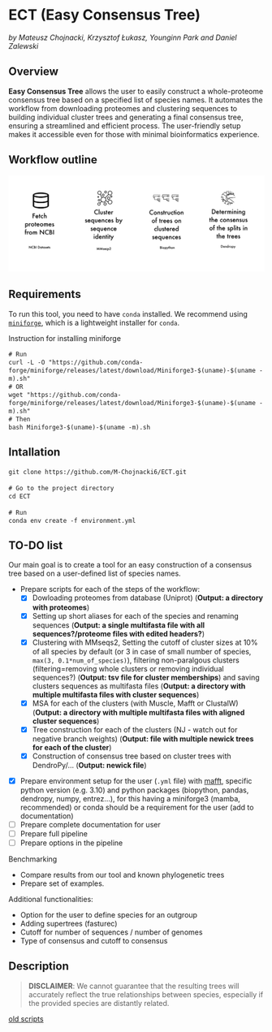 # ECT (Easy Consensus Tree)

*by Mateusz Chojnacki, Krzysztof Łukasz, Younginn Park and Daniel Zalewski*

## Overview
**Easy Consensus Tree** allows the user to easily construct a whole-proteome consensus tree based on a specified list of species names. It automates the workflow from downloading proteomes and clustering sequences to building individual cluster trees and generating a final consensus tree, ensuring a streamlined and efficient process. The user-friendly setup makes it accessible even for those with minimal bioinformatics experience.

## Workflow outline

![pipeline](img/pipeline.png)

## Requirements


To run this tool, you need to have `conda` installed. We recommend using [`miniforge`](https://github.com/conda-forge/miniforge), which is a lightweight installer for `conda`.


Instruction for installing miniforge
```{bash}
# Run
curl -L -O "https://github.com/conda-forge/miniforge/releases/latest/download/Miniforge3-$(uname)-$(uname -m).sh"
# OR
wget "https://github.com/conda-forge/miniforge/releases/latest/download/Miniforge3-$(uname)-$(uname -m).sh"
# Then
bash Miniforge3-$(uname)-$(uname -m).sh
```

## Intallation

```{bash}
git clone https://github.com/M-Chojnacki6/ECT.git

# Go to the project directory
cd ECT

# Run
conda env create -f environment.yml
```

## TO-DO list
Our main goal is to create a tool for an easy construction of a consensus tree based on a user-defined list of species names.

- Prepare scripts for each of the steps of the workflow:
  - [x] Dowloading proteomes from database (Uniprot) (**Output: a directory with proteomes**)
  - [x] Setting up short aliases for each of the species and renaming sequences (**Output: a single multifasta file with all sequences?/proteome files with edited headers?**)
  - [x] Clustering with MMseqs2, Setting the cutoff of cluster sizes at 10% of all species by default (or 3 in case of small number of species, `max(3, 0.1*num_of_species)`), filtering non-paralgous clusters (filtering=removing whole clusters or removing individual sequences?) (**Output: tsv file for cluster memberships**) and saving clusters sequences as multifasta files (**Output: a directory with multiple multifasta files with cluster sequences**)
  - [x] MSA for each of the clusters (with Muscle, Mafft or ClustalW) (**Output: a directory with multiple multifasta files with aligned cluster sequences**)
  - [x] Tree construction for each of the clusters (NJ - watch out for negative branch weights) (**Output: file with multiple newick trees for each of the cluster**)
  - [x] Construction of consensus tree based on cluster trees with DendroPy/... (**Output: newick file**)
- [x] Prepare environment setup for the user (`.yml` file) with [mafft](https://anaconda.org/bioconda/mafft), specific python version (e.g. 3.10) and python packages (biopython, pandas, dendropy, numpy, entrez...), for this having a miniforge3 (mamba, recommended) or conda should be a requirement for the user (add to documentation)
- [ ] Prepare complete documentation for user
- [ ] Prepare full pipeline
- [ ] Prepare options in the pipeline

Benchmarking
- Compare results from our tool and known phylogenetic trees
- Prepare set of examples.

Additional functionalities:
- Option for the user to define species for an outgroup
- Adding supertrees (fasturec)
- Cutoff for number of sequences / number of genomes
- Type of consensus and cutoff to consensus

## Description



 >**DISCLAIMER**: We cannot guarantee that the resulting trees will accurately reflect the true relationships between species, especially if the provided species are distantly related.

 [old scripts](https://github.com/M-Chojnacki6/ADP_working)
